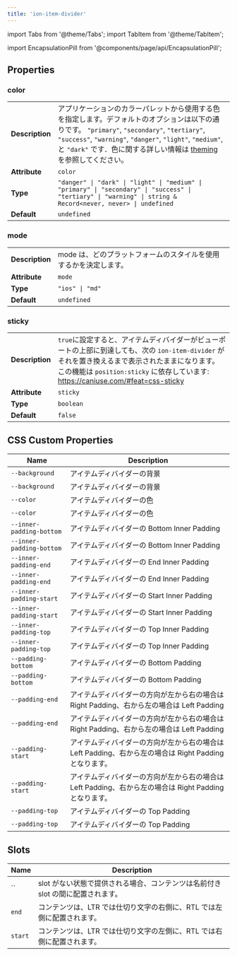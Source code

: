 ```yaml
---
title: 'ion-item-divider'
---
```


import Tabs from '@theme/Tabs';
import TabItem from '@theme/TabItem';

<head>
  <title>Item Divider | List Item Divider Block Element for Ionic Apps</title>
  <meta
    name="description"
    content="Item Dividers are block elements that can be used to separate items in a list. They are similar to list headers, but instead, go in between groups of items."
  />
</head>

import EncapsulationPill from '@components/page/api/EncapsulationPill';

<EncapsulationPill type="shadow" />

## Properties

### color

|                 |                                                                                                                                                                                                                                                                                                           |
| --------------- | --------------------------------------------------------------------------------------------------------------------------------------------------------------------------------------------------------------------------------------------------------------------------------------------------------- |
| **Description** | アプリケーションのカラーパレットから使用する色を指定します。デフォルトのオプションは以下の通りです。 `"primary"`, `"secondary"`, `"tertiary"`, `"success"`, `"warning"`, `"danger"`, `"light"`, `"medium"`, と `"dark"` です．色に関する詳しい情報は [theming](/docs/theming/basics) を参照してください。 |
| **Attribute**   | `color`                                                                                                                                                                                                                                                                                                   |
| **Type**        | `"danger" \| "dark" \| "light" \| "medium" \| "primary" \| "secondary" \| "success" \| "tertiary" \| "warning" \| string & Record<never, never> \| undefined`                                                                                                                                             |
| **Default**     | `undefined`                                                                                                                                                                                                                                                                                               |

### mode

|                 |                                                                   |
| --------------- | ----------------------------------------------------------------- |
| **Description** | mode は、どのプラットフォームのスタイルを使用するかを決定します。 |
| **Attribute**   | `mode`                                                            |
| **Type**        | `"ios" \| "md"`                                                   |
| **Default**     | `undefined`                                                       |

### sticky

|                 |                                                                                                                                                                                                                                        |
| --------------- | -------------------------------------------------------------------------------------------------------------------------------------------------------------------------------------------------------------------------------------- |
| **Description** | `true`に設定すると、アイテムディバイダーがビューポートの上部に到達しても、次の `ion-item-divider` がそれを置き換えるまで表示されたままになります。 この機能は `position:sticky` に依存しています: https://caniuse.com/#feat=css-sticky |
| **Attribute**   | `sticky`                                                                                                                                                                                                                               |
| **Type**        | `boolean`                                                                                                                                                                                                                              |
| **Default**     | `false`                                                                                                                                                                                                                                |

## CSS Custom Properties

| Name                     | Description                                                                                            |
| ------------------------ | ------------------------------------------------------------------------------------------------------ |
| `--background`           | アイテムディバイダーの背景                                                                             |
| `--background`           | アイテムディバイダーの背景                                                                             |
| `--color`                | アイテムディバイダーの色                                                                               |
| `--color`                | アイテムディバイダーの色                                                                               |
| `--inner-padding-bottom` | アイテムディバイダーの Bottom Inner Padding                                                            |
| `--inner-padding-bottom` | アイテムディバイダーの Bottom Inner Padding                                                            |
| `--inner-padding-end`    | アイテムディバイダーの End Inner Padding                                                               |
| `--inner-padding-end`    | アイテムディバイダーの End Inner Padding                                                               |
| `--inner-padding-start`  | アイテムディバイダーの Start Inner Padding                                                             |
| `--inner-padding-start`  | アイテムディバイダーの Start Inner Padding                                                             |
| `--inner-padding-top`    | アイテムディバイダーの Top Inner Padding                                                               |
| `--inner-padding-top`    | アイテムディバイダーの Top Inner Padding                                                               |
| `--padding-bottom`       | アイテムディバイダーの Bottom Padding                                                                  |
| `--padding-bottom`       | アイテムディバイダーの Bottom Padding                                                                  |
| `--padding-end`          | アイテムディバイダーの方向が左から右の場合は Right Padding、右から左の場合は Left Padding              |
| `--padding-end`          | アイテムディバイダーの方向が左から右の場合は Right Padding、右から左の場合は Left Padding              |
| `--padding-start`        | アイテムディバイダーの方向が左から右の場合は Left Padding、右から左の場合は Right Padding となります。 |
| `--padding-start`        | アイテムディバイダーの方向が左から右の場合は Left Padding、右から左の場合は Right Padding となります。 |
| `--padding-top`          | アイテムディバイダーの Top Padding                                                                     |
| `--padding-top`          | アイテムディバイダーの Top Padding                                                                     |

## Slots

| Name    | Description                                                                     |
| ------- | ------------------------------------------------------------------------------- |
| ``      | slot がない状態で提供される場合、コンテンツは名前付き slot の間に配置されます。 |
| `end`   | コンテンツは、LTR では仕切り文字の右側に、RTL では左側に配置されます。          |
| `start` | コンテンツは、LTR では仕切り文字の左側に、RTL では右側に配置されます。          |
